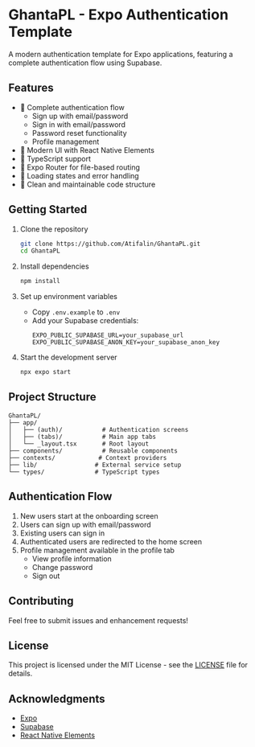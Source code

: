 # GhantaPL - Expo Authentication Template

A modern authentication template for Expo applications, featuring a complete authentication flow using Supabase.

## Features

- 🔐 Complete authentication flow
  - Sign up with email/password
  - Sign in with email/password
  - Password reset functionality
  - Profile management
- 📱 Modern UI with React Native Elements
- 🎯 TypeScript support
- 📍 Expo Router for file-based routing
- 🔄 Loading states and error handling
- 🎨 Clean and maintainable code structure

## Getting Started

1. Clone the repository
   ```bash
   git clone https://github.com/Atifalin/GhantaPL.git
   cd GhantaPL
   ```

2. Install dependencies
   ```bash
   npm install
   ```

3. Set up environment variables
   - Copy `.env.example` to `.env`
   - Add your Supabase credentials:
     ```
     EXPO_PUBLIC_SUPABASE_URL=your_supabase_url
     EXPO_PUBLIC_SUPABASE_ANON_KEY=your_supabase_anon_key
     ```

4. Start the development server
   ```bash
   npx expo start
   ```

## Project Structure

```
GhantaPL/
├── app/
│   ├── (auth)/           # Authentication screens
│   ├── (tabs)/           # Main app tabs
│   └── _layout.tsx       # Root layout
├── components/           # Reusable components
├── contexts/            # Context providers
├── lib/                # External service setup
└── types/              # TypeScript types
```

## Authentication Flow

1. New users start at the onboarding screen
2. Users can sign up with email/password
3. Existing users can sign in
4. Authenticated users are redirected to the home screen
5. Profile management available in the profile tab
   - View profile information
   - Change password
   - Sign out

## Contributing

Feel free to submit issues and enhancement requests!

## License

This project is licensed under the MIT License - see the [LICENSE](LICENSE) file for details.

## Acknowledgments

- [Expo](https://expo.dev)
- [Supabase](https://supabase.com)
- [React Native Elements](https://reactnativeelements.com)
